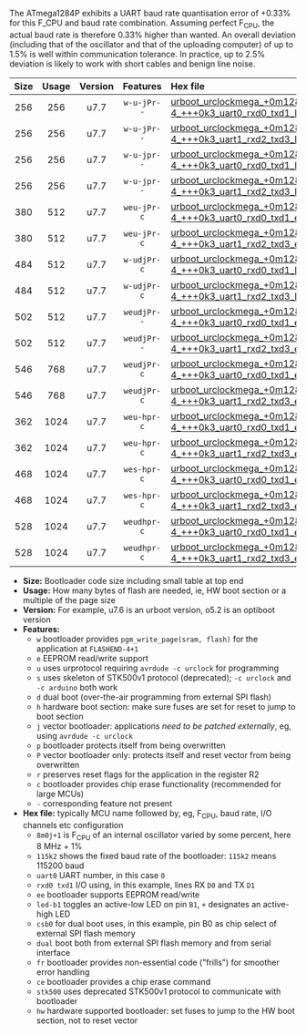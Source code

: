 The ATmega1284P exhibits a UART baud rate quantisation error of +0.33% for this F_CPU and baud rate combination. Assuming perfect F<sub>CPU</sub>, the actual baud rate is therefore 0.33% higher than wanted. An overall deviation (including that of the oscillator and that of the uploading computer) of up to 1.5% is well within communication tolerance. In practice, up to 2.5% deviation is likely to work with short cables and benign line noise.

|Size|Usage|Version|Features|Hex file|
|:-:|:-:|:-:|:-:|:--|
|256|256|u7.7|`w-u-jPr--`|[urboot_urclockmega_+0m128e-4_+++0k3_uart0_rxd0_txd1_led+c7.hex](https://raw.githubusercontent.com/stefanrueger/urboot.hex/main/boards/urclockmega/internal_oscillator/fcpu_+0m128e-4/br_+++0k3/urboot_urclockmega_+0m128e-4_+++0k3_uart0_rxd0_txd1_led+c7.hex)|
|256|256|u7.7|`w-u-jPr--`|[urboot_urclockmega_+0m128e-4_+++0k3_uart1_rxd2_txd3_led+c7.hex](https://raw.githubusercontent.com/stefanrueger/urboot.hex/main/boards/urclockmega/internal_oscillator/fcpu_+0m128e-4/br_+++0k3/urboot_urclockmega_+0m128e-4_+++0k3_uart1_rxd2_txd3_led+c7.hex)|
|256|256|u7.7|`w-u-jpr--`|[urboot_urclockmega_+0m128e-4_+++0k3_uart0_rxd0_txd1_led+c7_fr.hex](https://raw.githubusercontent.com/stefanrueger/urboot.hex/main/boards/urclockmega/internal_oscillator/fcpu_+0m128e-4/br_+++0k3/urboot_urclockmega_+0m128e-4_+++0k3_uart0_rxd0_txd1_led+c7_fr.hex)|
|256|256|u7.7|`w-u-jpr--`|[urboot_urclockmega_+0m128e-4_+++0k3_uart1_rxd2_txd3_led+c7_fr.hex](https://raw.githubusercontent.com/stefanrueger/urboot.hex/main/boards/urclockmega/internal_oscillator/fcpu_+0m128e-4/br_+++0k3/urboot_urclockmega_+0m128e-4_+++0k3_uart1_rxd2_txd3_led+c7_fr.hex)|
|380|512|u7.7|`weu-jPr-c`|[urboot_urclockmega_+0m128e-4_+++0k3_uart0_rxd0_txd1_ee_led+c7_fr_ce.hex](https://raw.githubusercontent.com/stefanrueger/urboot.hex/main/boards/urclockmega/internal_oscillator/fcpu_+0m128e-4/br_+++0k3/urboot_urclockmega_+0m128e-4_+++0k3_uart0_rxd0_txd1_ee_led+c7_fr_ce.hex)|
|380|512|u7.7|`weu-jPr-c`|[urboot_urclockmega_+0m128e-4_+++0k3_uart1_rxd2_txd3_ee_led+c7_fr_ce.hex](https://raw.githubusercontent.com/stefanrueger/urboot.hex/main/boards/urclockmega/internal_oscillator/fcpu_+0m128e-4/br_+++0k3/urboot_urclockmega_+0m128e-4_+++0k3_uart1_rxd2_txd3_ee_led+c7_fr_ce.hex)|
|484|512|u7.7|`w-udjPr-c`|[urboot_urclockmega_+0m128e-4_+++0k3_uart0_rxd0_txd1_led+c7_csb3_dual_fr_ce.hex](https://raw.githubusercontent.com/stefanrueger/urboot.hex/main/boards/urclockmega/internal_oscillator/fcpu_+0m128e-4/br_+++0k3/urboot_urclockmega_+0m128e-4_+++0k3_uart0_rxd0_txd1_led+c7_csb3_dual_fr_ce.hex)|
|484|512|u7.7|`w-udjPr-c`|[urboot_urclockmega_+0m128e-4_+++0k3_uart1_rxd2_txd3_led+c7_csb3_dual_fr_ce.hex](https://raw.githubusercontent.com/stefanrueger/urboot.hex/main/boards/urclockmega/internal_oscillator/fcpu_+0m128e-4/br_+++0k3/urboot_urclockmega_+0m128e-4_+++0k3_uart1_rxd2_txd3_led+c7_csb3_dual_fr_ce.hex)|
|502|512|u7.7|`weudjPr--`|[urboot_urclockmega_+0m128e-4_+++0k3_uart0_rxd0_txd1_ee_led+c7_csb3_dual_fr.hex](https://raw.githubusercontent.com/stefanrueger/urboot.hex/main/boards/urclockmega/internal_oscillator/fcpu_+0m128e-4/br_+++0k3/urboot_urclockmega_+0m128e-4_+++0k3_uart0_rxd0_txd1_ee_led+c7_csb3_dual_fr.hex)|
|502|512|u7.7|`weudjPr--`|[urboot_urclockmega_+0m128e-4_+++0k3_uart1_rxd2_txd3_ee_led+c7_csb3_dual_fr.hex](https://raw.githubusercontent.com/stefanrueger/urboot.hex/main/boards/urclockmega/internal_oscillator/fcpu_+0m128e-4/br_+++0k3/urboot_urclockmega_+0m128e-4_+++0k3_uart1_rxd2_txd3_ee_led+c7_csb3_dual_fr.hex)|
|546|768|u7.7|`weudjPr-c`|[urboot_urclockmega_+0m128e-4_+++0k3_uart0_rxd0_txd1_ee_led+c7_csb3_dual_fr_ce.hex](https://raw.githubusercontent.com/stefanrueger/urboot.hex/main/boards/urclockmega/internal_oscillator/fcpu_+0m128e-4/br_+++0k3/urboot_urclockmega_+0m128e-4_+++0k3_uart0_rxd0_txd1_ee_led+c7_csb3_dual_fr_ce.hex)|
|546|768|u7.7|`weudjPr-c`|[urboot_urclockmega_+0m128e-4_+++0k3_uart1_rxd2_txd3_ee_led+c7_csb3_dual_fr_ce.hex](https://raw.githubusercontent.com/stefanrueger/urboot.hex/main/boards/urclockmega/internal_oscillator/fcpu_+0m128e-4/br_+++0k3/urboot_urclockmega_+0m128e-4_+++0k3_uart1_rxd2_txd3_ee_led+c7_csb3_dual_fr_ce.hex)|
|362|1024|u7.7|`weu-hpr-c`|[urboot_urclockmega_+0m128e-4_+++0k3_uart0_rxd0_txd1_ee_led+c7_fr_ce_hw.hex](https://raw.githubusercontent.com/stefanrueger/urboot.hex/main/boards/urclockmega/internal_oscillator/fcpu_+0m128e-4/br_+++0k3/urboot_urclockmega_+0m128e-4_+++0k3_uart0_rxd0_txd1_ee_led+c7_fr_ce_hw.hex)|
|362|1024|u7.7|`weu-hpr-c`|[urboot_urclockmega_+0m128e-4_+++0k3_uart1_rxd2_txd3_ee_led+c7_fr_ce_hw.hex](https://raw.githubusercontent.com/stefanrueger/urboot.hex/main/boards/urclockmega/internal_oscillator/fcpu_+0m128e-4/br_+++0k3/urboot_urclockmega_+0m128e-4_+++0k3_uart1_rxd2_txd3_ee_led+c7_fr_ce_hw.hex)|
|468|1024|u7.7|`wes-hpr-c`|[urboot_urclockmega_+0m128e-4_+++0k3_uart0_rxd0_txd1_ee_led+c7_fr_ce_stk500_hw.hex](https://raw.githubusercontent.com/stefanrueger/urboot.hex/main/boards/urclockmega/internal_oscillator/fcpu_+0m128e-4/br_+++0k3/urboot_urclockmega_+0m128e-4_+++0k3_uart0_rxd0_txd1_ee_led+c7_fr_ce_stk500_hw.hex)|
|468|1024|u7.7|`wes-hpr-c`|[urboot_urclockmega_+0m128e-4_+++0k3_uart1_rxd2_txd3_ee_led+c7_fr_ce_stk500_hw.hex](https://raw.githubusercontent.com/stefanrueger/urboot.hex/main/boards/urclockmega/internal_oscillator/fcpu_+0m128e-4/br_+++0k3/urboot_urclockmega_+0m128e-4_+++0k3_uart1_rxd2_txd3_ee_led+c7_fr_ce_stk500_hw.hex)|
|528|1024|u7.7|`weudhpr-c`|[urboot_urclockmega_+0m128e-4_+++0k3_uart0_rxd0_txd1_ee_led+c7_csb3_dual_fr_ce_hw.hex](https://raw.githubusercontent.com/stefanrueger/urboot.hex/main/boards/urclockmega/internal_oscillator/fcpu_+0m128e-4/br_+++0k3/urboot_urclockmega_+0m128e-4_+++0k3_uart0_rxd0_txd1_ee_led+c7_csb3_dual_fr_ce_hw.hex)|
|528|1024|u7.7|`weudhpr-c`|[urboot_urclockmega_+0m128e-4_+++0k3_uart1_rxd2_txd3_ee_led+c7_csb3_dual_fr_ce_hw.hex](https://raw.githubusercontent.com/stefanrueger/urboot.hex/main/boards/urclockmega/internal_oscillator/fcpu_+0m128e-4/br_+++0k3/urboot_urclockmega_+0m128e-4_+++0k3_uart1_rxd2_txd3_ee_led+c7_csb3_dual_fr_ce_hw.hex)|

- **Size:** Bootloader code size including small table at top end
- **Usage:** How many bytes of flash are needed, ie, HW boot section or a multiple of the page size
- **Version:** For example, u7.6 is an urboot version, o5.2 is an optiboot version
- **Features:**
  + `w` bootloader provides `pgm_write_page(sram, flash)` for the application at `FLASHEND-4+1`
  + `e` EEPROM read/write support
  + `u` uses urprotocol requiring `avrdude -c urclock` for programming
  + `s` uses skeleton of STK500v1 protocol (deprecated); `-c urclock` and `-c arduino` both work
  + `d` dual boot (over-the-air programming from external SPI flash)
  + `h` hardware boot section: make sure fuses are set for reset to jump to boot section
  + `j` vector bootloader: applications *need to be patched externally*, eg, using `avrdude -c urclock`
  + `p` bootloader protects itself from being overwritten
  + `P` vector bootloader only: protects itself and reset vector from being overwritten
  + `r` preserves reset flags for the application in the register R2
  + `c` bootloader provides chip erase functionality (recommended for large MCUs)
  + `-` corresponding feature not present
- **Hex file:** typically MCU name followed by, eg, F<sub>CPU</sub>, baud rate, I/O channels etc configuration
  + `8m0j+1` is F<sub>CPU</sub> of an internal oscillator varied by some percent, here 8 MHz + 1%
  + `115k2` shows the fixed baud rate of the bootloader: `115k2` means 115200 baud
  + `uart0` UART number, in this case `0`
  + `rxd0 txd1` I/O using, in this example, lines RX `D0` and TX `D1`
  + `ee` bootloader supports EEPROM read/write
  + `led-b1` toggles an active-low LED on pin `B1`, `+` designates an active-high LED
  + `csb0` for dual boot uses, in this example, pin B0 as chip select of external SPI flash memory
  + `dual` boot both from external SPI flash memory and from serial interface
  + `fr` bootloader provides non-essential code ("frills") for smoother error handling
  + `ce` bootloader provides a chip erase command
  + `stk500` uses deprecated STK500v1 protocol to communicate with bootloader
  + `hw` hardware supported bootloader: set fuses to jump to the HW boot section, not to reset vector
